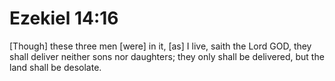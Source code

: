 # Ezekiel 14:16

[Though] these three men [were] in it, [as] I live, saith the Lord GOD, they shall deliver neither sons nor daughters; they only shall be delivered, but the land shall be desolate.